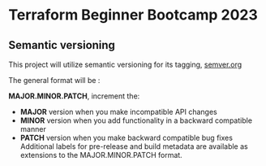 # Terraform Beginner Bootcamp 2023

## Semantic versioning

This project will utilize semantic versioning for its tagging, [semver.org](https://semver.org/)

The general format will be :

**MAJOR.MINOR.PATCH**, increment the:

- **MAJOR** version when you make incompatible API changes
- **MINOR** version when you add functionality in a backward compatible manner
- **PATCH** version when you make backward compatible bug fixes
Additional labels for pre-release and build metadata are available as extensions to the MAJOR.MINOR.PATCH format.